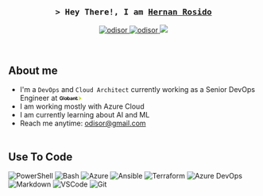 <!-- Intro  -->
<h3 align="center">
        <samp>&gt; Hey There!, I am
                <b><a target="_blank" href="https://linkedin.com/in/hernanrosido">Hernan Rosido</a></b>
        </samp>
</h3>

<p align="center">
 <a href="https://www.odisor.tech" target="blank">
  <img src="https://img.shields.io/badge/Website-DC143C?style=for-the-badge&logo=medium&logoColor=white" alt="odisor" />
 </a>
 <a href="https://linkedin.com/in/hernanrosido" target="_blank">
  <img src="https://img.shields.io/badge/LinkedIn-0077B5?style=for-the-badge&logo=linkedin&logoColor=white" alt="odisor"/>
 </a>
 <!--a href="https://dev.to/odisor" target="_blank">
  <img src="https://img.shields.io/badge/dev.to-0A0A0A?style=for-the-badge&logo=dev.to&logoColor=white" alt="odisor" />
 </a-->
 <a href="https://twitter.com/odisor" target="_blank">
  <img src="https://img.shields.io/badge/Twitter-1DA1F2?style=for-the-badge&logo=twitter&logoColor=white" />
 </a>
 <!--a href="https://youtube.com/channel/UCtfN-qWwLskhz2Y_dzxC69Q" target="_blank">
  <img src="https://img.shields.io/badge/YouTube-FF0000?&style=for-the-badge&logo=YouTube&logoColor=white" alt="odisor"  />
  </a--> 
</p>
<br />


## About me
 - I'm a `DevOps` and `Cloud Architect` currently working as a Senior DevOps Engineer at <img src="globant-logo-dark.svg" alt="Alt text" style="width:11%; height:auto;"> 
 - I am working mostly with Azure Cloud
 - I am currently learning about AI and ML
 - Reach me anytime: odisor@gmail.com<br/><br/>



## Use To Code
![PowerShell](https://img.shields.io/badge/PowerShell-1A1A1A?style=for-the-badge&logo=PowerShell&logoColor=white)
![Bash](https://img.shields.io/badge/Bash-4EAA25?style=for-the-badge&logo=GNU%20Bash&logoColor=white)
![Azure](https://img.shields.io/badge/ARM%20Templates-0089D6?style=for-the-badge&logo=Microsoft%20Azure&logoColor=white)
![Ansible](https://img.shields.io/badge/Ansible-FF0000?style=for-the-badge&logo=Ansible&logoColor=white)
![Terraform](https://img.shields.io/badge/Terraform-623CE4?style=for-the-badge&logo=Terraform&logoColor=white)
![Azure DevOps](https://img.shields.io/badge/Azure%20Pipelines-2560E0?style=for-the-badge&logo=Azure%20Pipelines&logoColor=white)
![Markdown](https://img.shields.io/badge/Markdown-000000?style=for-the-badge&logo=markdown&logoColor=white)
![VSCode](https://img.shields.io/badge/Visual_Studio-0078d7?style=for-the-badge&logo=visual%20studio&logoColor=white)
![Git](https://img.shields.io/badge/Git-F05032?style=for-the-badge&logo=git&logoColor=white)



